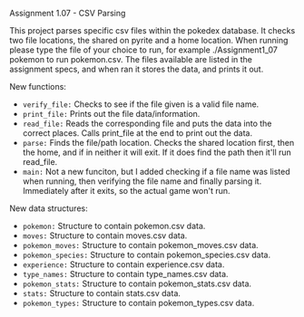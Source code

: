 Assignment 1.07 - CSV Parsing

This project parses specific csv files within the pokedex database. It checks two file locations, the shared on pyrite and a home location. When running please type the file of your choice to run, for example ./Assignment1_07 pokemon to run pokemon.csv. The files available are listed in the assignment specs, and when ran it stores the data, and prints it out.

New functions:
- `verify_file:` Checks to see if the file given is a valid file name.
- `print_file:` Prints out the file data/information.
- `read_file:` Reads the corresponding file and puts the data into the correct places. Calls print_file at the end to print out the data.
- `parse:` Finds the file/path location. Checks the shared location first, then the home, and if in neither it will exit. If it does find the path then it'll run read_file.
- `main:` Not a new funciton, but I added checking if a file name was listed when running, then verifying the file name and finally parsing it. Immediately after it exits, so the actual game won't run.

New data structures:
- `pokemon:` Structure to contain pokemon.csv data.
- `moves:` Structure to contain moves.csv data.
- `pokemon_moves:` Structure to contain pokemon_moves.csv data.
- `pokemon_species:` Structure to contain pokemon_species.csv data.
- `experience:` Structure to contain experience.csv data.
- `type_names:` Structure to contain type_names.csv data.
- `pokemon_stats:` Structure to contain pokemon_stats.csv data.
- `stats:` Structure to contain stats.csv data.
- `pokemon_types:` Structure to contain pokemon_types.csv data.
